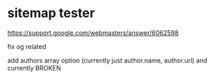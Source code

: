 # sitemap tester

<https://support.google.com/webmasters/answer/6062598>


fix og related

add authors array option (currently just author.name, author.url) and currently BROKEN

